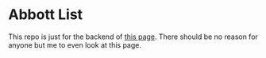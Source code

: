 # Abbott List
This repo is just for the backend of [this page](http://thesauce.co/achievements-of-the-abbott-government/). There should be no reason for anyone but me to even look at this page.
